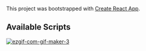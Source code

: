 This project was bootstrapped with [Create React App](https://github.com/facebook/create-react-app).

## Available Scripts

<a href="https://imgbb.com/"><img src="https://i.ibb.co/BgBPJFR/ezgif-com-gif-maker-3.gif" alt="ezgif-com-gif-maker-3" border="0"></a>

